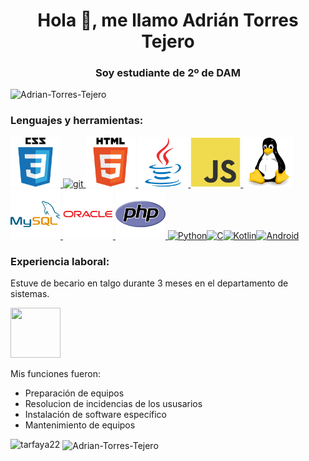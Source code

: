 <h1 align="center">Hola 👋, me llamo Adrián Torres Tejero</h1>
<h3 align="center">Soy estudiante de 2º de DAM</h3>

<p align="left"> <img src="https://komarev.com/ghpvc/?username=Adrian-Torres-Tejero&label=Profile%20views&color=0e75b6&style=flat" alt="Adrian-Torres-Tejero" /> </p>



<h3 align="left">Lenguajes y herramientas:</h3>
<p align="left"> <a href="https://www.w3schools.com/css/" target="_blank" rel="noreferrer"> <img src="https://raw.githubusercontent.com/devicons/devicon/master/icons/css3/css3-original-wordmark.svg" alt="css3" width="80" height="80"/> </a> <a href="https://git-scm.com/" target="_blank" rel="noreferrer"> <img src="https://www.vectorlogo.zone/logos/git-scm/git-scm-icon.svg" alt="git" width="80" height="80"/> </a> <a href="https://www.w3.org/html/" target="_blank" rel="noreferrer"> <img src="https://raw.githubusercontent.com/devicons/devicon/master/icons/html5/html5-original-wordmark.svg" alt="html5" width="80" height="80"/> </a> <a href="https://www.java.com" target="_blank" rel="noreferrer"> <img src="https://raw.githubusercontent.com/devicons/devicon/master/icons/java/java-original.svg" alt="java" width="80" height="80"/> </a> <a href="https://developer.mozilla.org/en-US/docs/Web/JavaScript" target="_blank" rel="noreferrer"> <img src="https://raw.githubusercontent.com/devicons/devicon/master/icons/javascript/javascript-original.svg" alt="javascript" width="80" height="80"/> </a> <a href="https://www.linux.org/" target="_blank" rel="noreferrer"> <img src="https://raw.githubusercontent.com/devicons/devicon/master/icons/linux/linux-original.svg" alt="linux" width="80" height="80"/> </a> <a href="https://www.mysql.com/" target="_blank" rel="noreferrer"> <img src="https://raw.githubusercontent.com/devicons/devicon/master/icons/mysql/mysql-original-wordmark.svg" alt="mysql" width="80" height="80"/> </a> <a href="https://www.oracle.com/" target="_blank" rel="noreferrer"> <img src="https://raw.githubusercontent.com/devicons/devicon/master/icons/oracle/oracle-original.svg" alt="oracle" width="80" height="80"/> </a> <a href="https://www.php.net" target="_blank" rel="noreferrer"> <img src="https://raw.githubusercontent.com/devicons/devicon/master/icons/php/php-original.svg" alt="php" width="80" height="80"/> <img src="https://images.icon-icons.com/2699/PNG/512/python_logo_icon_168886.png" alt="Python" width="80" height="80"/><img src="https://upload.wikimedia.org/wikipedia/commons/1/19/C_Logo.png" alt="C" width="80" height="80"/><img src="https://www.liblogo.com/img-logo/ko114k438-kotlin-logo-kotlin-logo-png-transparent-amp-svg-vector-freebie-supply.png" alt="Kotlin" width="80" height="80"/><img src="https://imgs.search.brave.com/OT2QbZ5ZSJ__en2-hiax6bVThElJ8phOwc0QWVsmZm4/rs:fit:860:0:0:0/g:ce/aHR0cHM6Ly93d3cu/ZnJlZXBuZ2xvZ29z/LmNvbS91cGxvYWRz/L2FuZHJvaWQtbG9n/by1wbmcvYW5kcm9p/ZC1sb2dvLXBuZy10/cmFuc3BhcmVudC1p/bWFnZXMtYW5kLWlj/b25zLTE3LnBuZw" alt="Android" width="80" height="80"/></a> </p>

<h3>Experiencia laboral:</h3>
<p>Estuve de becario en talgo durante 3 meses en el departamento de sistemas.</p>
<img src="https://upload.wikimedia.org/wikipedia/commons/thumb/d/d1/Talgo_logo.svg/1200px-Talgo_logo.svg.png" width="80" height="80"/>
<p>Mis funciones fueron:</p>
<ul>
  <li>Preparación de equipos </li>
  <li>Resolucion de incidencias de los ususarios</li>
  <li>Instalación de software específico</li>
  <li>Mantenimiento de equipos</li>
</ul>

<p><img align="left" src="https://github-readme-stats.vercel.app/api/top-langs?username=tarfaya22&show_icons=true&locale=en&layout=compact" alt="tarfaya22" /></p>

<p>&nbsp;<img align="center" src="https://github-readme-stats.vercel.app/api?username=Adrian-Torres-Tejero&show_icons=true&locale=en" alt="Adrian-Torres-Tejero" /></p>


